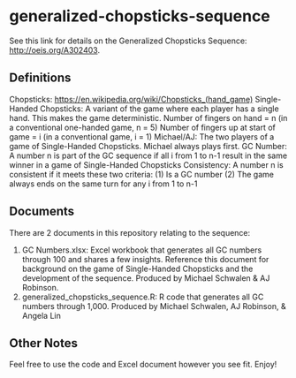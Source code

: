 # generalized-chopsticks-sequence

See this link for details on the Generalized Chopsticks Sequence: http://oeis.org/A302403.

## Definitions
Chopsticks: https://en.wikipedia.org/wiki/Chopsticks_(hand_game)
Single-Handed Chopsticks: A variant of the game where each player has a single hand.  This makes the game deterministic.
Number of fingers on hand = n (in a conventional one-handed game, n = 5)
Number of fingers up at start of game = i (in a conventional game, i = 1)
Michael/AJ: The two players of a game of Single-Handed Chopsticks.  Michael always plays first.
GC Number: A number n is part of the GC sequence if all i from 1 to n-1 result in the same winner in a game of Single-Handed Chopsticks
Consistency: A number n is consistent if it meets these two criteria:
    (1) Is a GC number
    (2) The game always ends on the same turn for any i from 1 to n-1

## Documents
There are 2 documents in this repository relating to the sequence:
1) GC Numbers.xlsx: Excel workbook that generates all GC numbers through 100 and shares a few insights.  Reference this document for background on the game of Single-Handed Chopsticks and the development of the sequence.  Produced by Michael Schwalen & AJ Robinson.
2) generalized_chopsticks_sequence.R: R code that generates all GC numbers through 1,000.  Produced by Michael Schwalen, AJ Robinson, & Angela Lin

## Other Notes
Feel free to use the code and Excel document however you see fit.
Enjoy!
